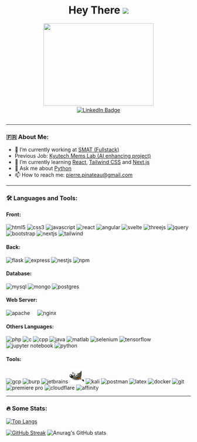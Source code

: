 <div id="header" align="center">
   <h1>
  Hey There
  <img src="https://media.giphy.com/media/hvRJCLFzcasrR4ia7z/giphy.gif" width="30px"/>
</h1>
   <div align="center">
  <img src="https://i.pinimg.com/originals/e4/26/70/e426702edf874b181aced1e2fa5c6cde.gif" width="300" height="225"/>
</div>
  <div id="badges">
    <a href="https://www.linkedin.com/in/pierre-pinateau-4212b4253/">
      <img src="https://img.shields.io/badge/LinkedIn-blue?style=for-the-badge&logo=linkedin&logoColor=white" alt="LinkedIn Badge"/>
    </a>
   </div>
   <img src="https://komarev.com/ghpvc/?username=Weyrd&style=flat-square&color=blue" alt=""/>
</div>



---
### 🇫🇷 About Me:
- 🔭 I’m currently working at [SMAT (Fullstack)](https://www.smat.io/)
- Previous Job: [Kyutech Mems Lab (AI enhancing project)](http://www.life.kyutech.ac.jp/~momo/)
- 🌱 I’m currently learning [React](https://reactjs.org/), [Tailwind CSS](https://tailwindcss.com/) and [Next.js](https://nextjs.org/)
- 💬 Ask me about [Python](https://www.python.org/)
- 📫 How to reach me: pierre.pinateau@gmail.com
---
### :hammer_and_wrench: Languages and Tools:
#### Front:
<div>
  <img src="https://skillicons.dev/icons?i=html" title="html5" alt="html5" width="40" height="40"/>
  <img src="https://skillicons.dev/icons?i=css" title="css3" alt="css3" width="40" height="40"/>
  <img src="https://skillicons.dev/icons?i=js" title="javascript" alt="javascript" width="40" height="40"/>
  <img src="https://skillicons.dev/icons?i=react" title="react" alt="react" width="40" height="40"/>
  <img src="https://skillicons.dev/icons?i=angular" title="angular" alt="angular" width="40" height="40"/>
  <img src="https://skillicons.dev/icons?i=svelte" title="svelte" alt="svelte" width="40" height="40"/>
  <img src="https://skillicons.dev/icons?i=threejs" title="threejs" alt="threejs" width="40" height="40"/>
  <img src="https://skillicons.dev/icons?i=jquery" title="jquery" alt="jquery" width="40" height="40"/>
  <img src="https://skillicons.dev/icons?i=bootstrap" title="bootstrap" alt="bootstrap" width="40" height="40"/>
  <img src="https://skillicons.dev/icons?i=nextjs" title="nextjs" alt="nextjs" width="40" height="40"/>
  <img src="https://skillicons.dev/icons?i=tailwind" title="tailwind" alt="tailwind" width="40" height="40"/>
</div>
  
#### Back:
<div>
<img src="https://skillicons.dev/icons?i=flask" title="flask" alt="flask" width="40" height="40"/>
<img src="https://skillicons.dev/icons?i=express" title="express" alt="express" width="40" height="40"/>
<img src="https://skillicons.dev/icons?i=nestjs" title="nestjs" alt="nestjs" width="40" height="40"/>
<img src="https://skillicons.dev/icons?i=npm" title="npm" alt="npm" width="40" height="40"/>
</div>


#### Database:
<div>
<img src="https://skillicons.dev/icons?i=mysql" title="mysql" alt="mysql" width="40" height="40"/>
<img src="https://skillicons.dev/icons?i=mongodb" title="mongo" alt="mongo" width="40" height="40"/>
<img src="https://skillicons.dev/icons?i=postgres" title="postgres" alt="postgres" width="40" height="40"/>
</div>


#### Web Server:
<div>
  <img src="https://cdn.jsdelivr.net/gh/devicons/devicon/icons/apache/apache-original.svg" title="apache" alt="apache" width="40" height="40"/>
  <img width="12" />
  <img src="https://cdn.jsdelivr.net/gh/devicons/devicon/icons/nginx/nginx-original.svg" title="nginx" alt="nginx" width="40" height="40"/>
</div>



#### Others Languages:
<div>
  <img src="https://skillicons.dev/icons?i=php" title="php" alt="php" width="40" height="40"/>
  <img src="https://skillicons.dev/icons?i=c" title="c" alt="c" width="40" height="40"/>
  <img src="https://skillicons.dev/icons?i=cpp" title="cpp" alt="cpp" width="40" height="40"/>
  <img src="https://skillicons.dev/icons?i=java" title="java" alt="java" width="40" height="40"/>
  <img src="https://skillicons.dev/icons?i=matlab" title="matlab" alt="matlab" width="40" height="40"/>
  <img src="https://skillicons.dev/icons?i=selenium" title="selenium" alt="selenium" width="40" height="40"/>
  <img src="https://skillicons.dev/icons?i=tensorflow" title="tensorflow" alt="tensorflow" width="40" height="40"/>
  <img src="https://skillicons.dev/icons?i=jupither" title="jupyter notebook" alt="jupyter notebook" width="40" height="40"/>
  <img src="https://skillicons.dev/icons?i=python" title="python" alt="python" width="40" height="40"/>
</div>

#### Tools:
<div>
   <img src="https://skillicons.dev/icons?i=gcp" title="gcp" alt="gcp" width="40" height="40"/>
  <img src="https://www.svgrepo.com/show/454430/burpsuite-security-software.svg" title="burp" alt="burp" width="40" height="40"/>
  <img src="https://cdn.jsdelivr.net/gh/devicons/devicon/icons/jetbrains/jetbrains-original.svg" title="jetbrains" alt="jetbrains" width="40" height="40"/>
  <img src="https://raw.githubusercontent.com/devicons/devicon/1119b9f84c0290e0f0b38982099a2bd027a48bf1/icons/gimp/gimp-original.svg" title="gimp" alt="gimp" width="40" height="40"/>
  <img src="https://skillicons.dev/icons?i=kali" title="kali" alt="kali" width="40" height="40"/>
  <img src="https://skillicons.dev/icons?i=postman" title="postman" alt="postman" width="40" height="40"/>
  <img src="https://skillicons.dev/icons?i=latex" title="latex" alt="latex" width="40" height="40"/>
  <img src="https://skillicons.dev/icons?i=docker" title="docker" alt="docker" width="40" height="40"/>
  <img src="https://skillicons.dev/icons?i=git" title="git" alt="git" width="40" height="40"/>
  <img src="https://cdn.jsdelivr.net/gh/devicons/devicon/icons/premierepro/premierepro-original.svg" title="premiere pro" alt="premiere pro" width="40" height="40"/>
   <img src="https://skillicons.dev/icons?i=cloudflare" title="cloudflare" alt="cloudflare" width="40" height="40"/>
     <img src="https://skillicons.dev/icons?i=affinity-photo" title="affinity" alt="affinity" width="40" height="40"/>

</div>



---
### :fire: Some Stats:
[![Top Langs](https://github-readme-stats.vercel.app/api/top-langs/?username=Weyrd&hide=Jupyter%20Notebook&theme=radical&layout=compact)](https://github.com/anuraghazra/github-readme-stats)

[![GitHub Streak](http://github-readme-streak-stats.herokuapp.com?user=Weyrd&exclude_days=Sun%2CSat&theme=radical)](https://git.io/streak-stats)
![Anurag's GitHub stats](https://github-readme-stats.vercel.app/api?username=Weyrd&show_icons=true&theme=radical)

<!--
**Weyrd/Weyrd** is a ✨ _special_ ✨ repository because its `README.md` (this file) appears on your GitHub profile.

Here are some ideas to get you started:

- 🔭 I’m currently working on ...
- 🌱 I’m currently learning ...
- 👯 I’m looking to collaborate on ...
- 🤔 I’m looking for help with ...
- 💬 Ask me about ...
- 📫 How to reach me: ...
- 😄 Pronouns: ...
- ⚡ Fun fact: ...
-->
